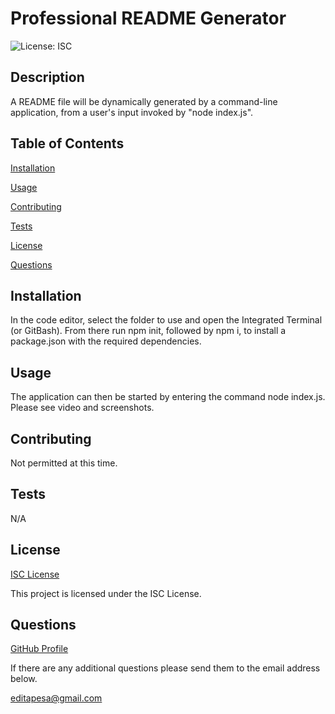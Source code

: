 # Professional README Generator
  ![License: ISC](https://img.shields.io/badge/License-ISC-blue.svg)
  ## Description
  A README file will be dynamically generated by a command-line application, from a user's input invoked by "node index.js".

  ## Table of Contents
  [Installation](#installation)

  [Usage](#usage)

  [Contributing](#contributing)

  [Tests](#tests)

  [License](#license)

  [Questions](#questions)

  ## Installation
  In the code editor, select the folder to use and open the Integrated Terminal (or GitBash). From there run npm init, followed by npm i, to install a package.json with the required dependencies.

  ## Usage
  The application can then be started by entering the command node index.js. Please see video and screenshots.

  ## Contributing
  Not permitted at this time.

  ## Tests
  N/A

  ## License
  [ISC License](https://opensource.org/licenses/ISC)

  This project is licensed under the ISC License.

  ## Questions
  [GitHub Profile](https://github.com/editapesa)

  If there are any additional questions please send them to the email address below.

  editapesa@gmail.com

